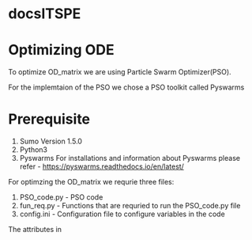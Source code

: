 # docsITSPE
# Optimizing ODE
To optimize OD_matrix we are using Particle Swarm Optimizer(PSO). 

For the implemtaion of the PSO we chose a PSO toolkit called Pyswarms 

# Prerequisite 
1. Sumo Version 1.5.0
2. Python3
3. Pyswarms 
    For installations and information about Pyswarms please refer - https://pyswarms.readthedocs.io/en/latest/

For optimzing the OD_matrix we requrie three files: 
1. PSO_code.py - PSO code
2. fun_req.py - Functions that are requried to run the PSO_code.py file
3. config.ini - Configuration file to configure variables in the code

The attributes in



